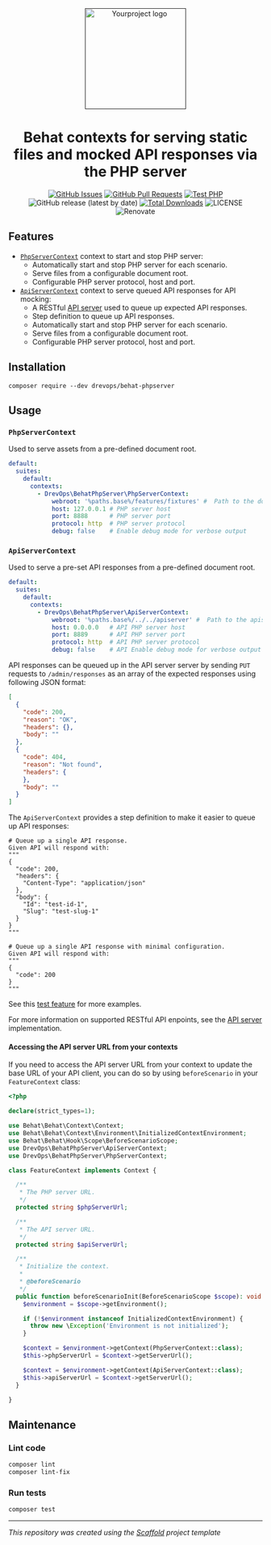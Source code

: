 <div align="center">
  <a href="" rel="noopener">
  <img width=200px height=200px src="https://placehold.jp/000000/ffffff/200x200.png?text=Behat+PHP+server&css=%7B%22border-radius%22%3A%22%20100px%22%7D" alt="Yourproject logo"></a>
</div>

<h1 align="center">Behat contexts for serving static files and mocked API responses via the PHP server</h1>
<div align="center">

[![GitHub Issues](https://img.shields.io/github/issues/drevops/behat-phpserver.svg)](https://github.com/drevops/behat-phpserver/issues)
[![GitHub Pull Requests](https://img.shields.io/github/issues-pr/drevops/behat-phpserver.svg)](https://github.com/drevops/behat-phpserver/pulls)
[![Test PHP](https://github.com/drevops/behat-phpserver/actions/workflows/test-php.yml/badge.svg)](https://github.com/drevops/behat-phpserver/actions/workflows/test-php.yml)
![GitHub release (latest by date)](https://img.shields.io/github/v/release/drevops/behat-phpserver)
[![Total Downloads](https://poser.pugx.org/drevops/behat-phpserver/downloads)](https://packagist.org/packages/drevops/behat-phpserver)
![LICENSE](https://img.shields.io/github/license/drevops/behat-phpserver)
![Renovate](https://img.shields.io/badge/renovate-enabled-green?logo=renovatebot)

</div>

## Features

- [`PhpServerContext`](src/DrevOps/BehatPhpServer/ApiServerContext.php) context
  to start and stop PHP server:
  - Automatically start and stop PHP server for each scenario.
  - Serve files from a configurable document root.
  - Configurable PHP server protocol, host and port.
- [`ApiServerContext`](src/DrevOps/BehatPhpServer/PhpServerContext.php) context
  to serve queued API responses for API mocking:
  - A RESTful [API server](apiserver/index.php) used to queue up expected API
    responses.
  - Step definition to queue up API responses.
  - Automatically start and stop PHP server for each scenario.
  - Serve files from a configurable document root.
  - Configurable PHP server protocol, host and port.

## Installation

    composer require --dev drevops/behat-phpserver

## Usage

### `PhpServerContext`

Used to serve assets from a pre-defined document root.

```yaml
default:
  suites:
    default:
      contexts:
        - DrevOps\BehatPhpServer\PhpServerContext:
            webroot: '%paths.base%/features/fixtures' #  Path to the document root
            host: 127.0.0.1 # PHP server host
            port: 8888      # PHP server port
            protocol: http  # PHP server protocol
            debug: false    # Enable debug mode for verbose output
```

### `ApiServerContext`

Used to serve a pre-set API responses from a pre-defined document root.

```yaml
default:
  suites:
    default:
      contexts:
        - DrevOps\BehatPhpServer\ApiServerContext:
            webroot: '%paths.base%/../../apiserver' #  Path to the apiserver document root
            host: 0.0.0.0   # API PHP server host
            port: 8889      # API PHP server port
            protocol: http  # API PHP server protocol
            debug: false    # API Enable debug mode for verbose output
```

API responses can be queued up in the API server server by sending
`PUT` requests to `/admin/responses` as an array of the expected responses
using following JSON format:

```json
[
  {
    "code": 200,
    "reason": "OK",
    "headers": {},
    "body": ""
  },
  {
    "code": 404,
    "reason": "Not found",
    "headers": {
    },
    "body": ""
  }
]
```

The `ApiServerContext` provides a step definition to make it easier to queue up
API responses:

```gherkin
# Queue up a single API response.
Given API will respond with:
"""
{
  "code": 200,
  "headers": {
    "Content-Type": "application/json"
  },
  "body": {
    "Id": "test-id-1",
    "Slug": "test-slug-1"
  }
}
"""

# Queue up a single API response with minimal configuration.
Given API will respond with:
"""
{
  "code": 200
}
"""
```

See this [test feature](tests/behat/features/apiserver.feature) for more
examples.

For more information on supported RESTful API enpoints, see
the [API server](apiserver/index.php) implementation.

#### Accessing the API server URL from your contexts

If you need to access the API server URL from your context to update the base
URL of your API client, you can do so by using `beforeScenario` in your
`FeatureContext` class:

```php
<?php

declare(strict_types=1);

use Behat\Behat\Context\Context;
use Behat\Behat\Context\Environment\InitializedContextEnvironment;
use Behat\Behat\Hook\Scope\BeforeScenarioScope;
use DrevOps\BehatPhpServer\ApiServerContext;
use DrevOps\BehatPhpServer\PhpServerContext;

class FeatureContext implements Context {

  /**
   * The PHP server URL.
   */
  protected string $phpServerUrl;

  /**
   * The API server URL.
   */
  protected string $apiServerUrl;

  /**
   * Initialize the context.
   *
   * @beforeScenario
   */
  public function beforeScenarioInit(BeforeScenarioScope $scope): void {
    $environment = $scope->getEnvironment();

    if (!$environment instanceof InitializedContextEnvironment) {
      throw new \Exception('Environment is not initialized');
    }

    $context = $environment->getContext(PhpServerContext::class);
    $this->phpServerUrl = $context->getServerUrl();

    $context = $environment->getContext(ApiServerContext::class);
    $this->apiServerUrl = $context->getServerUrl();
  }

}

```

## Maintenance

### Lint code

```bash
composer lint
composer lint-fix
```

### Run tests

```bash
composer test
```

---
_This repository was created using the [Scaffold](https://getscaffold.dev/) project template_
